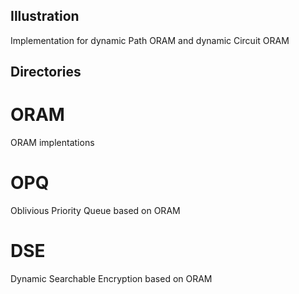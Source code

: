 ## Illustration
Implementation for dynamic Path ORAM and dynamic Circuit ORAM

## Directories
# ORAM
ORAM implentations

# OPQ
Oblivious Priority Queue based on ORAM

# DSE
Dynamic Searchable Encryption based on ORAM